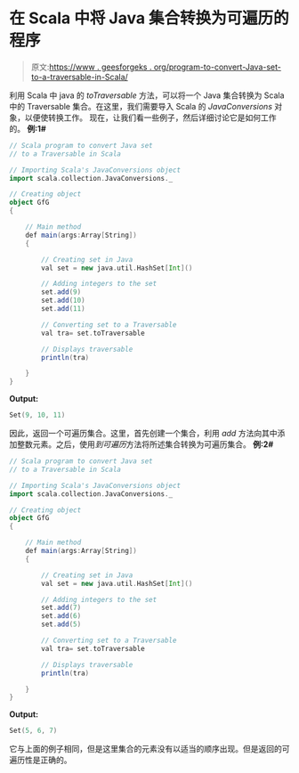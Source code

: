 # 在 Scala 中将 Java 集合转换为可遍历的程序

> 原文:[https://www . geesforgeks . org/program-to-convert-Java-set-to-a-traversable-in-Scala/](https://www.geeksforgeeks.org/program-to-convert-java-set-to-a-traversable-in-scala/)

利用 Scala 中 java 的 *toTraversable* 方法，可以将一个 Java 集合转换为 Scala 中的 Traversable 集合。在这里，我们需要导入 Scala 的 *JavaConversions* 对象，以便使转换工作。
现在，让我们看一些例子，然后详细讨论它是如何工作的。
**例:1#**

```scala
// Scala program to convert Java set 
// to a Traversable in Scala

// Importing Scala's JavaConversions object
import scala.collection.JavaConversions._

// Creating object
object GfG
{ 

    // Main method
    def main(args:Array[String])
    {

        // Creating set in Java
        val set = new java.util.HashSet[Int]()

        // Adding integers to the set
        set.add(9)
        set.add(10)
        set.add(11)

        // Converting set to a Traversable 
        val tra= set.toTraversable

        // Displays traversable 
        println(tra)

    }
}
```

**Output:**

```scala
Set(9, 10, 11)

```

因此，返回一个可遍历集合。这里，首先创建一个集合，利用 *add* 方法向其中添加整数元素。之后，使用*到可遍历*方法将所述集合转换为可遍历集合。
**例:2#**

```scala
// Scala program to convert Java set 
// to a Traversable in Scala

// Importing Scala's JavaConversions object
import scala.collection.JavaConversions._

// Creating object
object GfG
{ 

    // Main method
    def main(args:Array[String])
    {

        // Creating set in Java
        val set = new java.util.HashSet[Int]()

        // Adding integers to the set
        set.add(7)
        set.add(6)
        set.add(5)

        // Converting set to a Traversable 
        val tra= set.toTraversable

        // Displays traversable 
        println(tra)

    }
}
```

**Output:**

```scala
Set(5, 6, 7)

```

它与上面的例子相同，但是这里集合的元素没有以适当的顺序出现。但是返回的可遍历性是正确的。